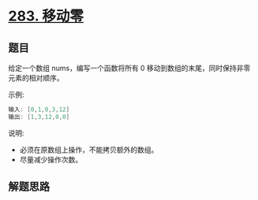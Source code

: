 # [283. 移动零](https://leetcode-cn.com/problems/move-zeroes/)

## 题目

给定一个数组 nums，编写一个函数将所有 0 移动到数组的末尾，同时保持非零元素的相对顺序。

示例:

```c
输入: [0,1,0,3,12]
输出: [1,3,12,0,0]
```

说明:

* 必须在原数组上操作，不能拷贝额外的数组。
* 尽量减少操作次数。

## 解题思路
